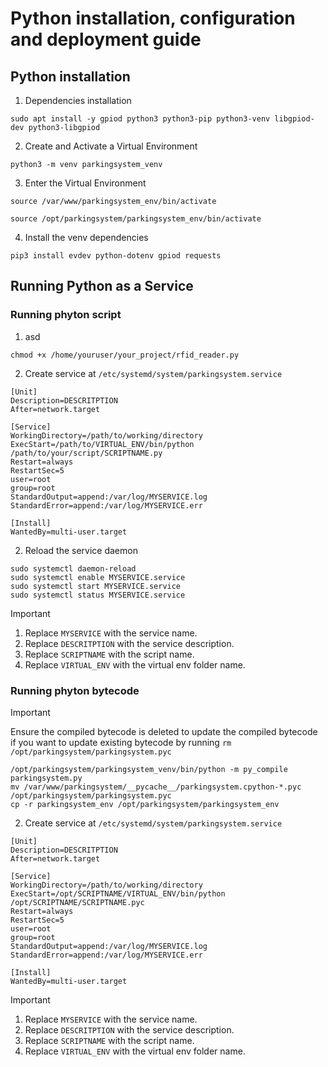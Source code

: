 # Python installation, configuration and deployment guide

## Python installation

1. Dependencies installation

```
sudo apt install -y gpiod python3 python3-pip python3-venv libgpiod-dev python3-libgpiod
```

2. Create and Activate a Virtual Environment

```
python3 -m venv parkingsystem_venv
```

3. Enter the Virtual Environment

```
source /var/www/parkingsystem_env/bin/activate

source /opt/parkingsystem/parkingsystem_env/bin/activate
```

4. Install the venv dependencies

```
pip3 install evdev python-dotenv gpiod requests
```

## Running Python as a Service

### Running phyton script

1. asd

```
chmod +x /home/youruser/your_project/rfid_reader.py
```

2. Create service at `/etc/systemd/system/parkingsystem.service`

```
[Unit]
Description=DESCRITPTION
After=network.target

[Service]
WorkingDirectory=/path/to/working/directory
ExecStart=/path/to/VIRTUAL_ENV/bin/python /path/to/your/script/SCRIPTNAME.py
Restart=always
RestartSec=5
user=root
group=root
StandardOutput=append:/var/log/MYSERVICE.log
StandardError=append:/var/log/MYSERVICE.err

[Install]
WantedBy=multi-user.target
```

2. Reload the service daemon

```
sudo systemctl daemon-reload
sudo systemctl enable MYSERVICE.service
sudo systemctl start MYSERVICE.service
sudo systemctl status MYSERVICE.service
```

> [!IMPORTANT]
>
> 1. Replace `MYSERVICE` with the service name.
> 2. Replace `DESCRITPTION` with the service description.
> 3. Replace `SCRIPTNAME` with the script name.
> 4. Replace `VIRTUAL_ENV` with the virtual env folder name.

### Running phyton bytecode

> [!IMPORTANT]
>
> Ensure the compiled bytecode is deleted to update the compiled bytecode if you want to update existing bytecode by running `rm /opt/parkingsystem/parkingsystem.pyc`

```
/opt/parkingsystem/parkingsystem_venv/bin/python -m py_compile parkingsystem.py
mv /var/www/parkingsystem/__pycache__/parkingsystem.cpython-*.pyc /opt/parkingsystem/parkingsystem.pyc
cp -r parkingsystem_env /opt/parkingsystem/parkingsystem_env
```

2. Create service at `/etc/systemd/system/parkingsystem.service`

```
[Unit]
Description=DESCRITPTION
After=network.target

[Service]
WorkingDirectory=/path/to/working/directory
ExecStart=/opt/SCRIPTNAME/VIRTUAL_ENV/bin/python /opt/SCRIPTNAME/SCRIPTNAME.pyc
Restart=always
RestartSec=5
user=root
group=root
StandardOutput=append:/var/log/MYSERVICE.log
StandardError=append:/var/log/MYSERVICE.err

[Install]
WantedBy=multi-user.target

```

> [!IMPORTANT]
>
> 1. Replace `MYSERVICE` with the service name.
> 2. Replace `DESCRITPTION` with the service description.
> 3. Replace `SCRIPTNAME` with the script name.
> 4. Replace `VIRTUAL_ENV` with the virtual env folder name.
